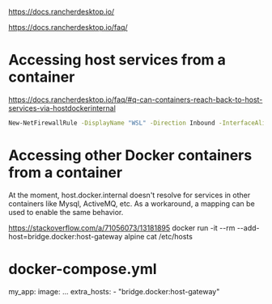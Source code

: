 https://docs.rancherdesktop.io/

https://docs.rancherdesktop.io/faq/

# Accessing host services from a container
https://docs.rancherdesktop.io/faq/#q-can-containers-reach-back-to-host-services-via-hostdockerinternal

~~~bash
New-NetFirewallRule -DisplayName "WSL" -Direction Inbound -InterfaceAlias "vEthernet (WSL)" -Action Allow
~~~

# Accessing other Docker containers from a container
At the moment, host.docker.internal doesn't resolve for services in other containers like Mysql, ActiveMQ, etc.
As a workaround, a mapping can be used to enable the same behavior.

https://stackoverflow.com/a/71056073/13181895
docker run -it --rm --add-host=bridge.docker:host-gateway alpine cat /etc/hosts

# docker-compose.yml
  my_app:
    image: ...
    extra_hosts:
      - "bridge.docker:host-gateway"

